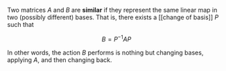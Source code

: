 Two matrices $A$ and $B$ are **similar** if they represent the same linear map in two (possibly different) bases. That is, there exists a [[change of basis]] $P$ such that

$$
B = P^{-1}AP
$$

In other words, the action $B$ performs is nothing but changing bases, applying $A$, and then changing back.